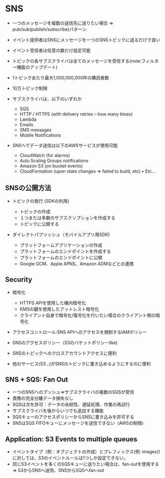 # SNS
- 一つのメッセージを複数の送信先に送りたい場合
=> pub/sub(publish/subscribe)パターン
- イベント提供者はSNSにメッセージを一つのSNSトピックに送るだけで良い
- イベント受信者は任意の数だけ設定可能
- トピックの各サブスクライバは全てのメッセージを受信する(note:フィルター機能のアップデート)
- 1トピックあたり最大1,000,000,000件の購読者数
- 10万トピック制限
- サブスクライバは、以下のいずれか
    - SQS
    - HTTP / HTTPS (with delivery retries – how many times)
    - Lambda
    - Emails
    - SMS messages
    - Mobile Notifications

- SNSへでデータ送信は以下のAWSサービスが使用可能
    - CloudWatch (for alarms)
    - Auto Scaling Groups notifications
    - Amazon S3 (on bucket events)
    - CloudFormation (upon state changes => failed to build, etc) • Etc...

## SNSの公開方法
- トピックの発行 (SDKの利用) 
    - トピックの作成
    - １つまたは多数のサブスクリプションを作成する
    - トピックに公開する

- ダイレクトパブリッシュ（モバイルアプリ用SDK)
    - プラットフォームアプリケーションの作成
    - プラットフォームのエンドポイントを作成する
    - プラットフォームのエンドポイントに公開
    - Google GCM、Apple APNS、Amazon ADMなどとの連携

## Security
- 暗号化
    - HTTPS APIを使用した機内暗号化
    - KMSの鍵を使用したアットレスト暗号化
    - クライアント自身で暗号化/復号化を行いたい場合のクライアント側の暗号化

- アクセスコントロール:SNS APIへのアクセスを規制するIAMポリシー
- SNSのアクセスポリシー（S3のバケットポリシーlike)
- SNSのトピックへのクロスアカウントアクセスに便利
- 他のサービス(S3...)がSNSのトピックに書き込めるようにするのに便利

## SNS + SQS: Fan Out
- 一つのSNSへのプッシュ=>サブスクライバの複数のSQSが受信
- 責務の完全分離データ損失なし
- SQSは次を許可：データの永続性、遅延処理、作業の再試行 
- サブスクライバを後からいつでも追加する機能
- SQSキューのアクセスポリシーからSNSに書き込みを許可する
- SNSはSQS FIFOキューにメッセージを送信できない（AWSの制限)

## Application: S3 Events to multiple queues
- イベントタイプ（例：オブジェクトの作成）とプレフィックス(例: images/)に対しては、S3のイベントルールは1つしか設定できない。
- 同じS3イベントを多くのSQSキューに送りたい場合は、fan-outを使用する
=> S3からSNSへ送信、SNSからSQSへfan-out
